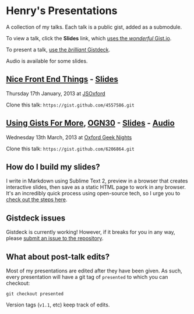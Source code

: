 # Henry's Presentations

A collection of my talks. Each talk is a public gist, added as a submodule.

To view a talk, click the __Slides__ link, which [uses the _wonderful_ Gist.io][Gist.io].

To present a talk, [use the _brilliant_ Gistdeck][Gistdeck].

Audio is available for some slides.



## [Nice Front End Things][nice things] - [Slides][nice things view]

Thursday 17th January, 2013 at [JSOxford][]

Clone this talk: `https://gist.github.com/4557586.git`



## [Using Gists For More][using gists], [OGN30][OGN30] - [Slides][using gists view] - [Audio][OGN30 audio]

Wednesday 13th March, 2013 at [Oxford Geek Nights][OGN]

Clone this talk: `https://gist.github.com/6206864.git`



## How do I build my slides?

I write in Markdown using Sublime Text 2, preview in a browser that creates interactive slides, then save as a static HTML page to work in any browser. It's an incredibly quick process using open-source tech, so I urge you to [check out the steps here][build slides steps].



## Gistdeck issues

Gistdeck is currently working! However, if it breaks for you in any way, please [submit an issue to the repository][Gistdeck issues].



## What about post-talk edits?

Most of my presentations are edited after they have been given. As such, every presentation will have a git tag of `presented` to which you can checkout:

    git checkout presented

Version tags (`v1.1`, etc) keep track of edits.



 [Gist.io]: http://gist.io
 [Gistdeck]: http://gistdeck.herokuapp.com
 [Gistdeck issues]: http://github.com/nzoschke/gistdeck/issues
 [nice things]: https://gist.github.com/4557586
 [nice things view]: http://gist.io/4557586
 [using gists]: https://gist.github.com/henrahmagix/6206864
 [using gists view]: http://gist.io/6206864
 [JSOxford]: http://twitter.com/jsoxford
 [OGN]: http://oxford.geeknights.net
 [OGN30]: http://oxford.geeknights.net/ogn30/
 [OGN30 audio]: http://media.ogn.s3.amazonaws.com/ogn30/30-microslot-HenryBlyth.mp3
 [gist.github.com]: http://gist.github.com
 [GitHub Pages]: http://pages.github.com
 [nzoschke]: https://github.com/nzoschke
 [build slides steps]: https://gist.github.com/5233614
